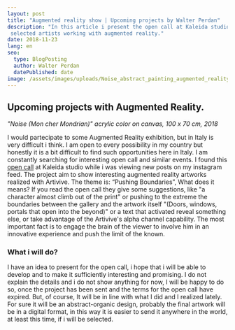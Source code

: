 ```yaml
---
layout: post
title: "Augmented reality show | Upcoming projects by Walter Perdan"
description: "In this article i present the open call at Kaleida studio for projects with Artivive technology. The project aim to present artworks from
 selected artists working with augmented reality."
date: 2018-11-23
lang: en
seo:
  type: BlogPosting
  author: Walter Perdan
  datePublished: date
image: /assets/images/uploads/Noise_abstract_painting_augmented_reality_Walter_Perdan.jpg
---
```

## Upcoming projects with Augmented Reality.

<a href="https://www.walterperdan.com/en/artworks/painting/2018-painting/noise-abstract-art"><amp-img src="/assets/images/uploads/Noise_abstract_painting_augmented_reality_Walter_Perdan.jpg" alt="'Noise (Mon cher Mondrian)'' interactive acrylic painting made with Ar.js by Walter Perdan."  width="600px" height="424px" layout="responsive"></amp-img></a>

_"Noise (Mon cher Mondrian)" acrylic color on canvas, 100 x 70 cm, 2018_

  [4fd2387c]: https://www.kaleida.studio/ar-art-show-open-call "AR show"

I would partecipate to some Augmented Reality exhibition, but in Italy is very difficult i think. I am open to every possibility in my country but honestly it is a bit difficult to find such opportunities here in Italy. I am constantly searching for interesting open call and similar events. I found this [open call][4fd2387c] at Kaleida studio while i was viewing new posts on my instagram feed.  The project aim to show interesting augmented reality artworks realized with Artivive. The theme is: “Pushing Boundaries”, What does it means? If you read the open call they give some suggestions, like "a character almost climb out of the print"  or pushing to the extreme the boundaries between the gallery and the artwork itself "(Doors, windows, portals that open into the beyond)" or a text that activated reveal something else, or take advantage of the Artivive's alpha channel capability. The most important fact is to engage the brain of the viewer to involve him in an innovative experience and push the limit of the known.

### What i will do?

I have an idea to present for the open call, i hope that i will be able to develop and to make it sufficiently interesting and promising. I do not explain the details and i do not show anything for now, I will be happy to do so, once the project has been sent and the terms for the open call have expired. But, of course, It will be in line with what I did and I realized lately. For sure it will be an abstract-organic design, probably the final artwork will be in a digital format, in this way it is easier to send it anywhere in the world, at least this time, if i will be selected.
